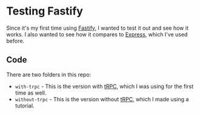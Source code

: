 # Testing Fastify

Since it's my first time using [Fastify](https://www.fastify.io), I wanted to test it out and see how it works.
I also wanted to see how it compares to [Express](https://expressjs.com), which I've used before.

## Code

There are two folders in this repo:

- `with-trpc` - This is the version with [tRPC](https://trpc.io), which I was using for the first time as well.
- `without-trpc` - This is the version without [tRPC](https://trpc.io), which I made using a tutorial.
